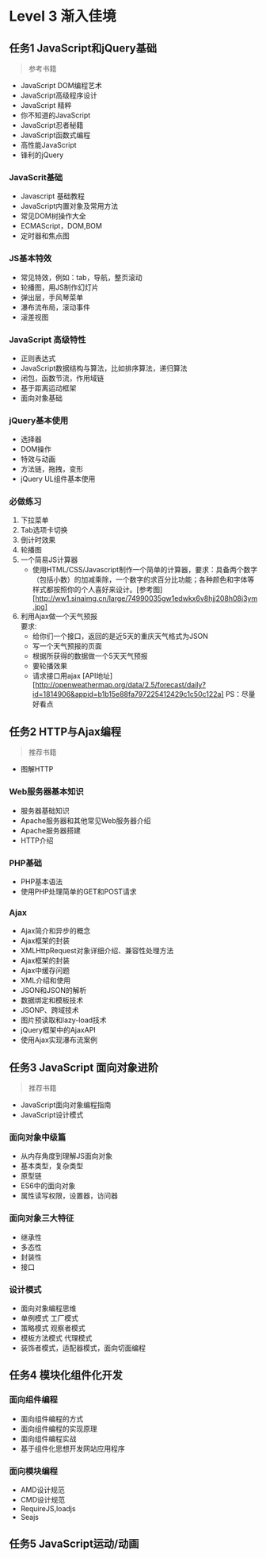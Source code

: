 # Level 3 渐入佳境

## 任务1 JavaScript和jQuery基础
> 参考书籍
+ JavaScript DOM编程艺术
+ JavaScript高级程序设计
+ JavaScript 精粹
+ 你不知道的JavaScript
+ JavaScript忍者秘籍
+ JavaScript函数式编程
+ 高性能JavaScript
+ 锋利的jQuery

### JavaScrit基础

+ Javascript 基础教程
+ JavaScript内置对象及常用方法
+ 常见DOM树操作大全
+ ECMAScript，DOM,BOM
+ 定时器和焦点图

### JS基本特效
+ 常见特效，例如：tab，导航，整页滚动
+ 轮播图，用JS制作幻灯片
+ 弹出层，手风琴菜单
+ 瀑布流布局，滚动事件
+ 滚差视图

### JavaScript 高级特性
+ 正则表达式
+ JavaScript数据结构与算法，比如排序算法，递归算法
+ 闭包，函数节流，作用域链
+ 基于距离运动框架
+ 面向对象基础

### jQuery基本使用
+ 选择器
+ DOM操作
+ 特效与动画
+ 方法链，拖拽，变形
+ jQuery UL组件基本使用

### 必做练习

1. 下拉菜单
2. Tab选项卡切换
3. 倒计时效果
4. 轮播图
5. 一个简易JS计算器
    + 使用HTML/CSS/Javascript制作一个简单的计算器，要求：具备两个数字（包括小数）的加减乘除，一个数字的求百分比功能；各种颜色和字体等样式都按照你的个人喜好来设计。[参考图][http://ww1.sinaimg.cn/large/74990035gw1edwkx6v8hjj208h08j3ym.jpg]
6. 利用Ajax做一个天气预报  
要求:
    + 给你们一个接口，返回的是近5天的重庆天气格式为JSON
    + 写一个天气预报的页面
    + 根据所获得的数据做一个5天天气预报
    + 要轮播效果
    + 请求接口用ajax
    [API地址][http://openweathermap.org/data/2.5/forecast/daily?id=1814906&appid=b1b15e88fa797225412429c1c50c122a]
    PS：尽量好看点
 

## 任务2 HTTP与Ajax编程
> 推荐书籍
+ 图解HTTP

### Web服务器基本知识
+ 服务器基础知识
+ Apache服务器和其他常见Web服务器介绍
+ Apache服务器搭建
+ HTTP介绍

### PHP基础
+ PHP基本语法
+ 使用PHP处理简单的GET和POST请求

### Ajax
+ Ajax简介和异步的概念
+ Ajax框架的封装
+ XMLHttpRequest对象详细介绍、兼容性处理方法
+ Ajax框架的封装
+ Ajax中缓存问题
+ XML介绍和使用
+ JSON和JSON的解析
+ 数据绑定和模板技术
+ JSONP、跨域技术
+ 图片预读取和lazy-load技术
+ jQuery框架中的AjaxAPI
+ 使用Ajax实现瀑布流案例

## 任务3 JavaScript 面向对象进阶
> 推荐书籍
+ JavaScript面向对象编程指南
+ JavaScript设计模式

### 面向对象中级篇
+ 从内存角度到理解JS面向对象
+ 基本类型，复杂类型
+ 原型链
+ ES6中的面向对象
+ 属性读写权限，设置器，访问器

### 面向对象三大特征
+ 继承性
+ 多态性
+ 封装性
+ 接口

### 设计模式
+ 面向对象编程思维
+ 单例模式 工厂模式
+ 策略模式 观察者模式
+ 模板方法模式 代理模式
+ 装饰者模式，适配器模式，面向切面编程

## 任务4 模块化组件化开发

### 面向组件编程
+ 面向组件编程的方式
+ 面向组件编程的实现原理
+ 面向组件编程实战
+ 基于组件化思想开发网站应用程序

### 面向模块编程
+ AMD设计规范
+ CMD设计规范
+ RequireJS,loadjs
+ Seajs

## 任务5 JavaScript运动/动画
